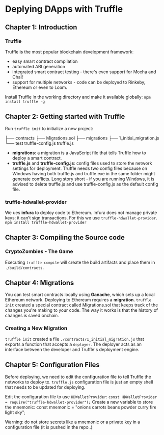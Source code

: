 # Deplying DApps with Truffle
## Chapter 1: Introduction

### Truffle
Truffle is the most popular blockchain development framework:
- easy smart contract compilation
- automated ABI generation
- integrated smart contract testing - there's even support for Mocha and Chai!
- support for multiple networks - code can be deployed to Rinkeby, Ethereum or even to Loom.

Install Truffle in the working directory and make it available globally:
`npm install truffle -g`

## Chapter 2: Getting started with Truffle
Run `truffle init` to initialize a new project:

├── contracts
    ├── Migrations.sol
├── migrations
    ├── 1_initial_migration.js
└── test
truffle-config.js
truffle.js

- **migrations**: a migration is a JavaScript file that tells Truffle how to deploy a smart contract.
- **truffle.js** and **truffle-config.js**: config files used to store the network settings for deployment. Truffle needs two config files because on Windows having both truffle.js and truffle.exe in the same folder might generate conflicts. Long story short - if you are running Windows, it is advised to delete truffle.js and use truffle-config.js as the default config file. 

### truffle-hdwallet-provider
We ues **infura** to deploy code to Ethereum. 
Infura does not manage private keys: it can't sign transactions. For this we use `truffle-hdwallet-provider`.
`npm install truffle-hdwallet-provider`

## Chapter 3: Compiling the Source code
### CryptoZombies - The Game

Executing `truffle compile` will create the build artifacts and place them in `./build/contracts`.

## Chapter 4: Migrations
You can test smart contracts locally using **Ganache**, which sets up a local Ethereum network.
Deploying to Ethereum requires a **migration**.
`truffle init` created a special contract called Migrations.sol that keeps track of the changes you're making to your code. The way it works is that the history of changes is saved onchain.

### Creating a New Migration
`truffle init` created a file `./contracts/1_initial_migration.js` that exports a function that accepts a `deployer`.
The deployer acts as an interface between the developer and Truffle's deployment engine.

## Chapter 5: Configuration Files
Before deploying, we need to edit the configuration file to tell Truffle the networks to deploy to.
`truffle.js` configuration file is just an empty shell that needs to be updated for deploying.

Edit the configuration file to use `HDWalletProvider`:
`const HDWalletProvider = require("truffle-hdwallet-provider");`
Create a new variable to store the mnemonic:
const mnemonic = "onions carrots beans powder curry fire light sky";

Warning: do not store secrets like a mnemonic or a private key in a configuration file (it is pushed in the repo..)
